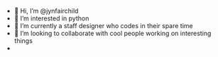 - 👋 Hi, I’m @jynfairchild
- 👀 I’m interested in python
- 🌱 I’m currently a staff designer who codes in their spare time
- 💞️ I’m looking to collaborate with cool people working on interesting things
- 
<!---
jpfairchild/jpfairchild is a ✨ special ✨ repository because its `README.md` (this file) appears on your GitHub profile.
You can click the Preview link to take a look at your changes.
--->
